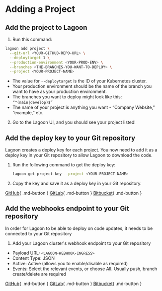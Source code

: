 # Adding a Project

## Add the project to Lagoon

1. Run this command:

  ```bash title="Add project"
  lagoon add project \
    --git-url <YOUR-GITHUB-REPO-URL> \
    --deploytarget 1 \
    --production-environment <YOUR-PROD-ENV> \
    --branches <THE-BRANCHES-YOU-WANT-TO-DEPLOY> \
    --project <YOUR-PROJECT-NAME>
  ```

   * The value for `--deploytarget` is the ID of your Kubernetes cluster.
   * Your production environment should be the name of the branch you want to have as your production environment.
   * The branches you want to deploy might look like this: `“^(main|develop)$”`
   * The name of your project is anything you want - “Company Website,” “example,” etc.

2. Go to the Lagoon UI, and you should see your project listed!

## Add the deploy key to your Git repository

Lagoon creates a deploy key for each project. You now need to add it as a deploy key in your Git repository to allow Lagoon to download the code.

1. Run the following command to get the deploy key:

    ```bash title="Get project-key"
    lagoon get project-key --project <YOUR-PROJECT-NAME>
    ```

2. Copy the key and save it as a deploy key in your Git repository.

[GitHub](https://docs.github.com/en/developers/overview/managing-deploy-keys#deploy-keys){ .md-button }
[GitLab](https://docs.gitlab.com/ee/user/project/deploy\_keys/){ .md-button }
[Bitbucket](https://support.atlassian.com/bitbucket-cloud/docs/add-access-keys/){ .md-button }

## Add the webhooks endpoint to your Git repository

In order for Lagoon to be able to deploy on code updates, it needs to be connected to your Git repository

1. Add your Lagoon cluster's webhook endpoint to your Git repository

  * Payload URL: `<LAGOON-WEBHOOK-INGRESS>`
  * Content Type: JSON
  * Active: Active (allows you to enable/disable as required)
  * Events: Select the relevant events, or choose All.  Usually push, branch create/delete are required

[GitHub](https://docs.github.com/en/developers/webhooks-and-events/webhooks/creating-webhooks){ .md-button }
[GitLab](https://docs.gitlab.com/ee/user/project/integrations/webhooks.html){ .md-button }
[Bitbucket](https://support.atlassian.com/bitbucket-cloud/docs/manage-webhooks/){ .md-button }
